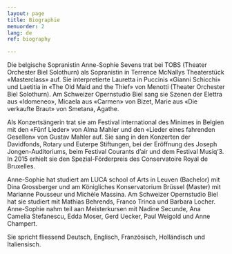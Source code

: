 ```yaml
---
layout: page
title: Biographie
menuorder: 2
lang: de
ref: biography

---
```



Die belgische Sopranistin Anne-Sophie Sevens trat bei TOBS (Theater Orchester Biel Solothurn) als Sopranistin in Terrence McNallys Theaterstück «Masterclass» auf. Sie interpretierte Lauretta in Puccinis «Gianni Schicchi» und Laetitia in «The Old Maid and the Thief» von Menotti (Theater Orchester Biel Solothurn). Am Schweizer Opernstudio Biel sang sie Szenen der Elettra aus «Idomeneo», Micaela aus «Carmen» von Bizet, Marie aus «Die verkaufte Braut» von Smetana, Agathe.

Als Konzertsängerin trat sie am Festival international des Minimes in Belgien mit den «Fünf Lieder» von Alma Mahler und den «Lieder eines fahrenden Gesellen» von Gustav Mahler auf. Sie sang in den Konzerten der Davidfonds, Rotary und Euterpe Stiftungen, bei der Eröffnung des Joseph Jongen-Auditoriums, beim Festival Courants d’air und dem Festival Musiq‘3. 
In 2015 erhielt sie den Spezial-Förderpreis des Conservatoire Royal de Bruxelles. 

Anne-Sophie hat studiert am LUCA school of Arts in Leuven (Bachelor) mit Dina Grossberger und am Königliches Konservatorium Brüssel (Master) mit Marianne Pousseur und Michèle Massina. Am Schweizer Opernstudio Biel hat sie studiert mit Mathias Behrends, Franco Trinca und Barbara Locher. 
Anne-Sophie nahm teil aan Meisterkursen mit Nadine Secunde, Ana Camelia Stefanescu, Edda Moser, Gerd Uecker, Paul Weigold und Anne Champert. 

Sie spricht fliessend Deutsch, Englisch, Französisch, Holländisch und Italiensisch. 


